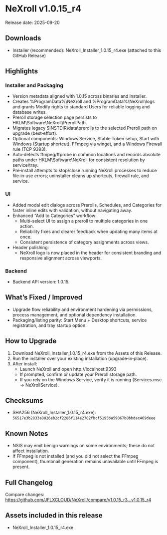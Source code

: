 # NeXroll v1.0.15_r4

Release date: 2025-09-20

## Downloads

- Installer (recommended): NeXroll_Installer_1.0.15_r4.exe (attached to this GitHub Release)

## Highlights

### Installer and Packaging
- Version metadata aligned with 1.0.15 across binaries and installer.
- Creates %ProgramData%\NeXroll and %ProgramData%\NeXroll\logs and grants Modify rights to standard Users for reliable logging and database writes.
- Preroll storage selection page persists to HKLM\Software\NeXroll\PrerollPath.
- Migrates legacy $INSTDIR\data\prerolls to the selected Preroll path on upgrade (best‑effort).
- Optional components: Windows Service, Stable Token setup, Start with Windows (Startup shortcut), FFmpeg via winget, and a Windows Firewall rule (TCP 9393).
- Auto‑detects ffmpeg/ffprobe in common locations and records absolute paths under HKLM\Software\NeXroll for consistent resolution by service/tray.
- Pre‑install attempts to stop/close running NeXroll processes to reduce file‑in‑use errors; uninstaller cleans up shortcuts, firewall rule, and service.

### UI
- Added modal edit dialogs across Prerolls, Schedules, and Categories for faster inline edits with validation, without navigating away.
- Enhanced “Add to Categories” workflow:
  - Multi-select UI to assign a preroll to multiple categories in one action.
  - Reliability fixes and clearer feedback when updating many items at once.
  - Consistent persistence of category assignments across views.
- Header polishing:
  - NeXroll logo is now placed in the header for consistent branding and responsive alignment across viewports.
### Backend
- Backend API version: 1.0.15.

## What’s Fixed / Improved

- Upgrade flow reliability and environment hardening via permissions, process management, and optional dependency installation.
- Packaging/listing parity: Start Menu + Desktop shortcuts, service registration, and tray startup option.

## How to Upgrade

1. Download NeXroll_Installer_1.0.15_r4.exe from the Assets of this Release.
2. Run the installer over your existing installation (upgrade‑in‑place).
3. After install:
   - Launch NeXroll and open http://localhost:9393
   - If prompted, confirm or update your Preroll storage path.
   - If you rely on the Windows Service, verify it is running (Services.msc → NeXrollService).

## Checksums

- SHA256 (NeXroll_Installer_1.0.15_r4.exe): `56517e3b2833a8026eb2cf2286f114e2702fbcf5195ba59867b8bbdac469deee`

## Known Notes

- NSIS may emit benign warnings on some environments; these do not affect installation.
- If FFmpeg is not installed (and you did not select the FFmpeg component), thumbnail generation remains unavailable until FFmpeg is present.

## Full Changelog

Compare changes: https://github.com/JFLXCLOUD/NeXroll/compare/v1.0.15_r3...v1.0.15_r4

## Assets included in this release

- NeXroll_Installer_1.0.15_r4.exe